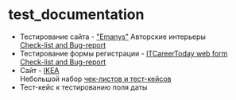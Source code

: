 # test_documentation
- Тестирование сайта - ["Emanys"](https://emanys.ru/) Авторские интерьеры </br>
[Check-list and Bug-report](https://docs.google.com/spreadsheets/d/1zFLtrIklVduyrQ7VEGSailFR9dXg4ObCDDUDm1R5pVk/edit?usp=sharing)  
- Тестирование формы регистрации - [ITCareerToday web form](http://itcareer.pythonanywhere.com/)</br>
[Check-list and Bug-report](https://docs.google.com/spreadsheets/d/1EPUtFa1-67sgmAbahCtU3inv1W-o2CrTcw43vXCFE5w/edit?usp=sharing)
- Сайт - [IKEA](https://www.ikea.com/ru/ru/) </br>
Небольшой набор [чек-листов и тест-кейсов](https://docs.google.com/spreadsheets/d/1fUGVb2wCW_auuMjN8mdgefGuD54vxmuaKYLvXu_bWIU/edit?usp=sharing)
- Тест-кейс к тестированию поля даты
